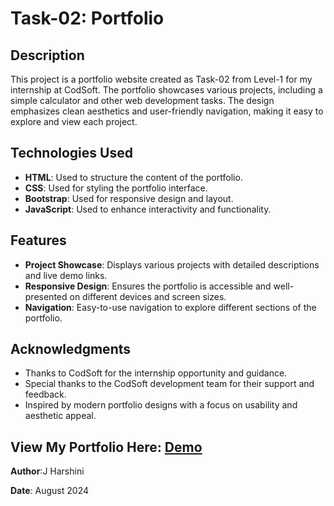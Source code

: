 # Task-02: Portfolio

## Description

This project is a portfolio website created as Task-02 from Level-1 for my internship at CodSoft. The portfolio showcases various projects, including a simple calculator and other web development tasks. The design emphasizes clean aesthetics and user-friendly navigation, making it easy to explore and view each project.

## Technologies Used

- **HTML**: Used to structure the content of the portfolio.
- **CSS**: Used for styling the portfolio interface.
- **Bootstrap**: Used for responsive design and layout.
- **JavaScript**: Used to enhance interactivity and functionality.

## Features

- **Project Showcase**: Displays various projects with detailed descriptions and live demo links.
- **Responsive Design**: Ensures the portfolio is accessible and well-presented on different devices and screen sizes.
- **Navigation**: Easy-to-use navigation to explore different sections of the portfolio.

## Acknowledgments

- Thanks to CodSoft for the internship opportunity and guidance.
- Special thanks to the CodSoft development team for their support and feedback.
- Inspired by modern portfolio designs with a focus on usability and aesthetic appeal.

## View My Portfolio Here: [Demo](https://Harshini6280.github.io/CODSOFT/Level-1/Task-2/)

**Author**:J Harshini

**Date**: August 2024
